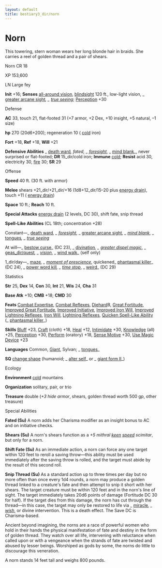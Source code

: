 ```yaml
---
layout: default
title: bestiary3_dir/norn
---
```

# Norn

This towering, stern woman wears her long blonde hair in braids. She carries a reel of golden thread and a pair of shears.

Norn CR 18

XP 153,600

LN Large fey

**Init** +16; **Senses** [all-around vision](../monsters_dir/universalMonsterRules#_all-around-vision), [blindsight](../monsters_dir/universalMonsterRules#_blindsight) 120 ft., low-light vision, _ [greater arcane sight](../spells_dir/arcaneSight#_arcane-sight-greater)_, _ [true seeing](../spells_dir/trueSeeing#_true-seeing)_; [Perception](../skills_dir/perception#_perception) +30

Defense

**AC** 33, touch 21, flat-footed 31 (+7 armor, +2 Dex, +10 insight, +5 natural, –1 size)

**hp** 270 (20d6+200); regeneration 10 ( [cold](../monsters_dir/creatureTypes#_cold-subtype) iron)

**Fort** +18, **Ref** +18, **Will** +21

**Defensive Abilities** _ [death ward](../spells_dir/deathWard#_death-ward)_, fated, _ [foresight](../spells_dir/foresight#_foresight)_, _ [mind blank](../spells_dir/mindBlank#_mind-blank)_, never surprised or flat-footed; **DR** 15_dir/cold iron; **Immune** [cold](../monsters_dir/creatureTypes#_cold-subtype); **Resist** acid 30, electricity 30, [fire](../monsters_dir/creatureTypes#_fire-subtype) 30; **SR** 29

Offense

**Speed** 40 ft. (30 ft. with armor)

**Melee** shears +21_dir/+21_dir/+16 (1d8+12_dir/15–20 plus [energy drain](../monsters_dir/universalMonsterRules#_energy-drain)), touch +11 ( [energy drain](../monsters_dir/universalMonsterRules#_energy-drain))

**Space** 10 ft.; **Reach** 10 ft.

**Special Attacks** [energy drain](../monsters_dir/universalMonsterRules#_energy-drain) (2 levels, DC 30), shift fate, snip thread

**Spell-Like Abilities** (CL 18th; concentration +28)

Constant—_ [death ward](../spells_dir/deathWard#_death-ward)_, _ [foresight](../spells_dir/foresight#_foresight)_, _ [greater arcane sight](../spells_dir/arcaneSight#_arcane-sight-greater)_, _ [mind blank](../spells_dir/mindBlank#_mind-blank)_, _ [tongues](../spells_dir/tongues#_tongues)_, _ [true seeing](../spells_dir/trueSeeing#_true-seeing)_

At will—_ [bestow curse](../spells_dir/bestowCurse#_bestow-curse)_ (DC 23), _ [divination](../spells_dir/divination#_divination)_, _ [greater dispel magic](../spells_dir/dispelMagic#_dispel-magic-greater)_, _ [geas_dir/quest](../spells_dir/geasQuest#_geas-quest)_, _ [vision](../spells_dir/vision#_vision)_, _ [wind walk](../spells_dir/windWalk#_wind-walk)_ (self only)

1_dir/day—_ [maze](../spells_dir/maze#_maze)_, _ [moment of prescience](../spells_dir/momentOfPrescience#_moment-of-prescience)_, quickened_ [phantasmal killer](../spells_dir/phantasmalKiller#_phantasmal-killer)_ (DC 24), _ [power word kill](../spells_dir/powerWordKill#_power-word-kill)_, _ [time stop](../spells_dir/timeStop#_time-stop)_, _ [weird](../spells_dir/weird#_weird)_ (DC 29)

Statistics

**Str** 25, **Dex** 14, **Con** 30, **Int** 21, **Wis** 24, **Cha** 31

**Base Atk** +10; **CMB** +18; **CMD** 30

**Feats** [Combat Expertise](../feats#_combat-expertise), [Combat Reflexes](../feats#_combat-reflexes), [Diehard](../feats#_diehard)B, [Great Fortitude](../feats#_great-fortitude), [Improved Great Fortitude](../feats#_improved-great-fortitude), [Improved Initiative](../feats#_improved-initiative), [Improved Iron Will](../feats#_improved-iron-will), [Improved Lightning Reflexes](../feats#_improved-lightning-reflexes), [Iron Will](../feats#_iron-will), [Lightning Reflexes](../feats#_lightning-reflexes), [Quicken Spell-Like Ability](../monsters_dir/monsterFeats#_quicken-spell-like-ability) (_ [phantasmal killer](../spells_dir/phantasmalKiller#_phantasmal-killer)_)

**Skills** [Bluff](../skills_dir/bluff#_bluff) +23, [Craft](../skills_dir/craft#_craft) (cloth) +18, [Heal](../skills_dir/heal#_heal) +12, [Intimidate](../skills_dir/intimidate#_intimidate) +30, [Knowledge](../skills_dir/knowledge#_knowledge) (all) +25, [Perception](../skills_dir/perception#_perception) +30, [Perform](../skills_dir/perform#_perform) (oratory) +18, [Sense Motive](../skills_dir/senseMotive#_sense-motive) +30, [Use Magic Device](../skills_dir/useMagicDevice#_use-magic-device) +23

**Languages** Common, [Giant](../monsters_dir/creatureTypes#_giant-subtype), Sylvan; _ [tongues](../spells_dir/tongues#_tongues)_

**SQ** [change shape](../monsters_dir/universalMonsterRules#_change-shape) (humanoid; _ [alter self](../spells_dir/alterSelf#_alter-self)_ or _ [giant form II](../spells_dir/giantForm#_giant-form-ii)_)

Ecology

**Environment** [cold](../monsters_dir/creatureTypes#_cold-subtype) mountains

**Organization** solitary, pair, or trio

**Treasure** double (_+3 hide armor_, shears, golden thread worth 500 gp, other treasure)

Special Abilities

**Fated (Su)** A norn adds her Charisma modifier as an insight bonus to AC and on initiative checks.

**Shears (Su)** A norn's shears function as a _+5 mithral [keen](../magicItems_dir/weapons#_weapons-keen) [speed](../magicItems_dir/weapons#_weapons-speed) scimitar_, but only for a norn.

**Shift Fate (Su)** As an immediate action, a norn can force any one target within 120 feet to reroll a saving throw—this ability must be used immediately after the saving throw is rolled, and the target must abide by the result of this second roll.

**Snip Thread (Su)** As a standard action up to three times per day but no more often than once every 1d4 rounds, a norn may produce a golden thread linked to a creature's fate and then attempt to snip it short with her shears. The target creature must be within 120 feet and in the norn's line of sight. The target immediately takes 20d6 points of damage (Fortitude DC 30 for half). If the target dies from this damage, the norn has cut through the thread—in this case, the target may only be restored to life via _ [miracle](../spells_dir/miracle#_miracle)_, _ [wish](../spells_dir/wish#_wish)_, or divine intervention. This is a death effect. The Save DC is Charisma-based.

Ancient beyond imagining, the norns are a race of powerful women who hold in their hands the physical manifestation of fate and destiny in the form of golden thread. They watch over all life, intervening with reluctance when called upon or with a vengeance when the strands of fate are twisted and abused by lesser beings. Worshiped as gods by some, the norns do little to discourage this veneration.

A norn stands 14 feet tall and weighs 800 pounds.

